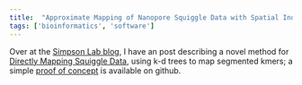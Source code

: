 ```yaml
---
title:  "Approximate Mapping of Nanopore Squiggle Data with Spatial Indexing"
tags: ['bioinformatics', 'software']
---
```


Over at the [Simpson Lab blog](http://simpsonlab.github.io/blog/),
I have an post describing a novel method for [Directly Mapping
Squiggle Data](http://simpsonlab.github.io/2015/12/18/kdtree-mapping/),
using k-d trees to map segmented kmers; a simple [proof of
concept](https://github.com/ljdursi/simple-squiggle-pseudomapper)
is available on github.


